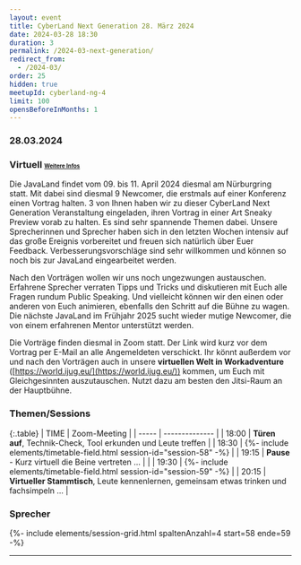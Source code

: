 ```yaml
---
layout: event
title: CyberLand Next Generation 28. März 2024
date: 2024-03-28 18:30
duration: 3
permalink: /2024-03-next-generation/
redirect_from:
  - /2024-03/
order: 25
hidden: true
meetupId: cyberland-ng-4
limit: 100
opensBeforeInMonths: 1
---
```

### <i class="fas fa-lg fa-calendar"></i> 28.03.2024

### <i class="fas fa-lg fa-globe"></i> Virtuell <span style="font-size: 0.6em;">[<i class="fas fa-lg fa-link"></i> Weitere Infos](#-wichtige-informationen)</span>

Die JavaLand findet vom 09. bis 11. April 2024 diesmal am Nürburgring statt. Mit dabei sind diesmal 9 Newcomer, die erstmals auf einer Konferenz einen Vortrag halten. 3 von Ihnen haben wir zu dieser CyberLand Next Generation Veranstaltung eingeladen, ihren Vortrag in einer Art Sneaky Preview vorab zu halten. Es sind sehr spannende Themen dabei. Unsere Sprecherinnen und Sprecher haben sich in den letzten Wochen intensiv auf das große Ereignis vorbereitet und freuen sich natürlich über Euer Feedback. Verbesserungsvorschläge sind sehr willkommen und können so noch bis zur JavaLand eingearbeitet werden.

Nach den Vorträgen wollen wir uns noch ungezwungen austauschen. Erfahrene Sprecher verraten Tipps und Tricks und diskutieren mit Euch alle Fragen rundum Public Speaking. Und vielleicht können wir den einen oder anderen von Euch animieren, ebenfalls den Schritt auf die Bühne zu wagen. Die nächste JavaLand im Frühjahr 2025 sucht wieder mutige Newcomer, die von einem erfahrenen Mentor unterstützt werden.

Die Vorträge finden diesmal in Zoom statt. Der Link wird kurz vor dem Vortrag per E-Mail an alle Angemeldeten verschickt. Ihr könnt außerdem vor und nach den Vorträgen auch in unsere **virtuellen Welt in Workadventure** ([https://world.ijug.eu/](https://world.ijug.eu/)) kommen, um Euch mit Gleichgesinnten auszutauschen. Nutzt dazu am besten den Jitsi-Raum an der Hauptbühne. 

### Themen/Sessions  

{:.table}
| TIME  | Zoom-Meeting |
| ----- | -------------- |
| 18:00 | __Türen auf__, Technik-Check, Tool erkunden und Leute treffen |
| 18:30 | {%- include elements/timetable-field.html session-id="session-58" -%} |
| 19:15 | __Pause__ - Kurz virtuell die Beine vertreten ... | |
| 19:30 | {%- include elements/timetable-field.html session-id="session-59" -%} |
| 20:15 | __Virtueller Stammtisch__, Leute kennenlernen, gemeinsam etwas trinken und fachsimpeln ... |

### <i class="fas fa-user"></i> Sprecher

{%- include elements/session-grid.html spaltenAnzahl=4 start=58 ende=59 -%}

<hr />
